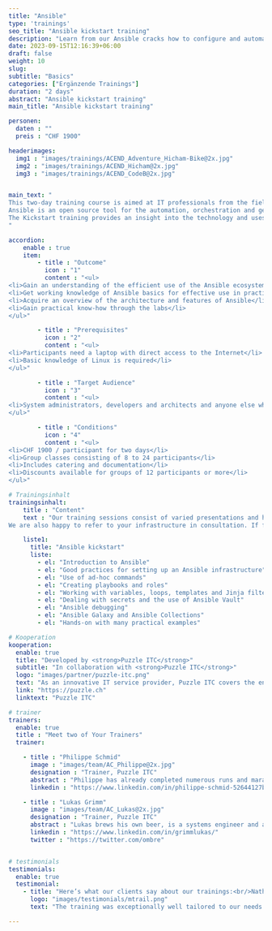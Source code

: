 ```yaml
---
title: "Ansible"
type: 'trainings'
seo_title: "Ansible kickstart training"
description: "Learn from our Ansible cracks how to configure and automate Linux-based services."
date: 2023-09-15T12:16:39+06:00
draft: false
weight: 10
slug:
subtitle: "Basics"
categories: ["Ergänzende Trainings"]
duration: "2 days"
abstract: "Ansible kickstart training"
main_title: "Ansible kickstart training"

personen:
  daten : ""
  preis : "CHF 1900"

headerimages:
  img1 : "images/trainings/ACEND_Adventure_Hicham-Bike@2x.jpg"
  img2 : "images/trainings/ACEND_Hicham@2x.jpg"
  img3 : "images/trainings/ACEND_CodeB@2x.jpg"


main_text: "
This two-day training course is aimed at IT professionals from the fields of system administration, architecture and software development who want to acquire a sound basic knowledge of Ansible.\n
Ansible is an open source tool for the automation, orchestration and general configuration and administration of computers. It combines software distribution, ad-hoc command execution and configuration management. The servers are managed via SSH, among other things, and no additional software is required on the system to be managed.\n
The Kickstart training provides an insight into the technology and uses hands-on labs to show how Ansible can be used efficiently.
"

accordion:
    enable : true
    item:
        - title : "Outcome"
          icon : "1"
          content : "<ul>
<li>Gain an understanding of the efficient use of the Ansible ecosystem</li>
<li>Get working knowledge of Ansible basics for effective use in practice</li>
<li>Acquire an overview of the architecture and features of Ansible</li>
<li>Gain practical know-how through the labs</li>
</ul>"

        - title : "Prerequisites"
          icon : "2"
          content : "<ul>
<li>Participants need a laptop with direct access to the Internet</li>
<li>Basic knowledge of Linux is required</li>
</ul>"

        - title : "Target Audience"
          icon : "3"
          content : "<ul>
<li>System administrators, developers and architects and anyone else who wants to understand Ansible and use it for automation.</li>
</ul>"

        - title : "Conditions"
          icon : "4"
          content : "<ul>
<li>CHF 1900 / participant for two days</li>
<li>Group classes consisting of 8 to 24 participants</li>
<li>Includes catering and documentation</li>
<li>Discounts available for groups of 12 participants or more</li>
</ul>"

# Trainingsinhalt
trainingsinhalt:
    title : "Content"
    text : "Our training sessions consist of varied presentations and hands-on labs to convey their content in an exciting way.\n
We are also happy to refer to your infrastructure in consultation. If further content is required, we can make adjustments at your request."

    liste1:
      title: "Ansible kickstart"
      liste:
        - el: "Introduction to Ansible"
        - el: "Good practices for setting up an Ansible infrastructure"
        - el: "Use of ad-hoc commands"
        - el: "Creating playbooks and roles"
        - el: "Working with variables, loops, templates and Jinja filters"
        - el: "Dealing with secrets and the use of Ansible Vault"
        - el: "Ansible debugging"
        - el: "Ansible Galaxy and Ansible Collections"
        - el: "Hands-on with many practical examples"

# Kooperation
kooperation:
  enable: true
  title: "Developed by <strong>Puzzle ITC</strong>"
  subtitle: "In collaboration with <strong>Puzzle ITC</strong>"
  logo: "images/partner/puzzle-itc.png"
  text: "As an innovative IT service provider, Puzzle ITC covers the entire life cycle of business-critical applications and infrastructures. The company consistently relies on open source technologies and state-of-the-art methods. Various interdisciplinary teams work on projects in the areas of consulting, applications, delivery, infrastructure and our own open source solutions."
  link: "https://puzzle.ch"
  linktext: "Puzzle ITC"

# trainer
trainers:
  enable: true
  title : "Meet two of Your Trainers"
  trainer:

    - title : "Philippe Schmid"
      image : "images/team/AC_Philippe@2x.jpg"
      designation : "Trainer, Puzzle ITC"
      abstract : "Philippe has already completed numerous runs and marathons. He doesn't like this kind of effort in IT, so he automates everything that is possible."
      linkedin : "https://www.linkedin.com/in/philippe-schmid-52644127b/"

    - title : "Lukas Grimm"
      image : "images/team/AC_Lukas@2x.jpg"
      designation : "Trainer, Puzzle ITC"
      abstract : "Lukas brews his own beer, is a systems engineer and an educator. This makes him the perfect archetype of an acend trainer."
      linkedin : "https://www.linkedin.com/in/grimmlukas/"
      twitter : "https://twitter.com/ombre"


# testimonials
testimonials:
  enable: true
  testimonial:
    - title: "Here’s what our clients say about our trainings:<br/>Nathanael Weber, Bern"
      logo: "images/testimonials/mtrail.png"
      text: "The training was exceptionally well tailored to our needs. The practical exercises were just difficult enough that more questions about Helm arose and were answered competently by the instructor. Many thanks acend for this experience!"

---
```

